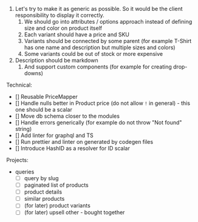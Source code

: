 1. Let's try to make it as generic as possible. So it would be the client responsibility to display it correctly.
   1. We should go into attributes / options approach instead of defining size and color on product itself
   2. Each variant should have a price and SKU
   3. Variants should be connected by some parent (for example T-Shirt has one name and description but multiple sizes
      and colors)
   4. Some variants could be out of stock or more expensive
2. Description should be markdown
   1. And support custom components (for example for creating drop-downs)

Technical:

- [] Reusable PriceMapper
- [] Handle nulls better in Product price (do not allow `!` in general) - this one should be a scalar
- [] Move db schema closer to the modules
- [] Handle errors generically (for example do not throw "Not found" string)
- [] Add linter for graphql and TS
- [] Run prettier and linter on generated by codegen files
- [] Introduce HashID as a resolver for ID scalar

Projects:

- queries
  - [ ] query by slug
  - [ ] paginated list of products
  - [ ] product details
  - [ ] similar products
  - [ ] (for later) product variants
  - [ ] (for later) upsell other - bought together
